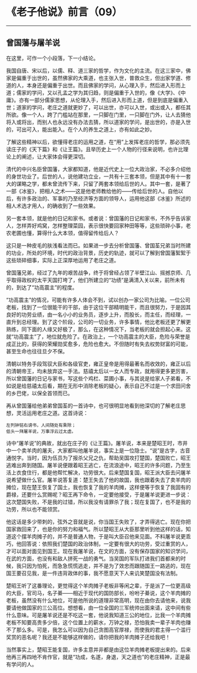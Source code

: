# 《老子他说》前言（09）

------

## 曾国藩与屠羊说

在这里，可作一个小段落，下一小结论。

我国自唐、宋以后，以儒、释、道三家的哲学，作为文化的主流。在这三家中，佛家是偏重于出世的，虽然佛家的大乘道，也主张入世，普救众生，但出家学道、修道的人，本身还是偏重于出世。而且佛家的学问，从心理入手，然后进入形而上道；儒家的学问，又以孔孟之学为其归趋，则是偏重于入世的，像《大学》、《中庸》。亦有一部分儒家思想，从伦理入手，然后进入形而上道，但是到底是偏重入世；道家的学问，老庄之道就更妙了，可以出世，亦可以入世，或出或入，都任其所欲。像一个人，跨了门槛站在那里，一只脚在门里，一只脚在门外，让人去猜他将入或将出，而别人也永远没有办法去猜，所以道家的学问，是出世的，亦是入世的，可出可入，能出能入。在个人的养生之道上，亦有如此之妙。

了解这些精神以后，欲懂得老庄的运用之道，在“用”上发挥老庄的哲学，那必须先读庄子的《天下篇》和《让王篇》。且举历史上一个人物的行径来说明，也许比理论上的阐述，让大家体会得更深切。

清代的中兴名臣曾国藩，大家都知道，他是近代史上一位大政治家，不必多介绍他的身世功业了。后世的人，说他建功立业，一共有十三套本领，但是其中有十一套大的谋略之学，都未曾流传下来，只留了两套本领给后世的人。其中一套，是著了一部《冰鉴》，把相人之术——这是他老师教给他的——传给后世的人。自他以后，有许多政治的、军事的乃至经济等方面的领导人，运用他这部《冰鉴》所述的相人术选才用人，的确收到了一些效果。

另一套本领，就是他的日记和家书。或者说：曾国藩的日记和家书，不外乎告诉家人，怎样弄好鸡窝，怎样整理菜园，表示很快要回家种田等等，这些琐碎小事，老农老圃也懂，算得什么大本领，值得留传给后人？

这只是一种皮毛的肤浅看法而已。如果进一步去分析曾国藩、曾国荃兄弟当时所建的功业，所处的环境，时代的政治背景，历史的轨迹，就可以了解到曾国藩絮絮于这些琐碎细事，实际上正深厚地运用了老庄之道。

曾国藩兄弟，经过了九年的艰苦战争，终于将曾经占领了半壁江山、摇撼京师、几乎取得政权的太平天国打垮了，他们所建立的“功绩”是满清入关以来，前所未有的，到达了“功高震主”的程度。

“功高震主”的情况，可能有许多人体会不到，试以创办一家公司为比喻。一位公司老板，找到了一位很能干的干部，由于这位干部精明能干，而且很努力，于是因其良好的功劳业绩，由一名小小的业务员，逐步上升，而股长，而主任，而经理，一直升到总经理。到了这个阶段，公司的一切业务，许多事情，他比老板还更了解更熟练，同下面的人缘又好极了，那么，在这种情况下，当老板的就会担起心来。这就“功高震主”了，地位就危险了。在政治上，一个功高震主的大臣，危险与荣誉是成正比的，获得的荣耀勋奖愈多，危险也愈大。不但随时有失去权势财富的可能，甚至生命也往往旦夕不保。

清朝以特务手段驾驭大臣和各级官吏，雍正皇帝是用得最著名而收效的，雍正以后的清朝帝王，均未放弃这一手法。慈禧太后以一女人而专政，就用得更多更厉害，所以曾国藩的日记与家书，写这些个鸡栏、菜圃小事，与其说是给家人子弟看，不如说是给慈禧太后看，期在无形中消除老板的疑心，表示自己不过是一个求田问舍的乡巴佬，以保全首领而已。

再从曾国藩给他弟弟曾国荃的一首诗中，也可很明显地看到他深切的了解老庄思想，灵活运用老庄之道。这首诗说：

```
左列钟铭右谤书，人间随处有乘除；
低头一拜屠羊说，万事浮云过太虚。
```

诗中“屠羊说”的典故，就出在庄子的《让王篇》。屠羊说，本来是楚昭王时，市井中一个卖羊肉的屠夫，大家都叫他屠羊说，事实上是一位隐士。“说”是古字，古音通悦字。当时，因为伍员为了报杀父兄之仇，帮助吴国攻打楚国，楚国败亡，昭王逃难出奔到随国。屠羊说便跟着昭王逃亡，在流浪途中，昭王的许多问题，乃至生活上衣食住行，都是他帮忙解决，功劳很大。后来楚国复国，昭王派大臣去问屠羊说希望做什么官。屠羊说答复道：楚王失去了他的故国，我也跟着失去了卖羊肉的摊位，现在楚王恢复了国土，我也恢复了我的羊肉摊，这样便等于恢复了我固有的爵禄，还要什么赏赐呢？昭王再下命令，一定要他接受，于是屠羊说更进一步说：这次楚国失败，不是我的过错，所以我没有请罪杀了我；现在复国了，也不是我的功劳，所以也不能领赏。

他这话是多少带刺的，弦外之音就是说，你当国王失败了，才弄得逃亡。现在你把国家救回来了，也是你的努力和福气。所以楚昭王从大臣那里听到他这样的话，知道这个摆羊肉摊子的，并不是普通人物，于是叫大臣召他来见面。不料屠羊说更乖巧，他回答说：依照我们楚国的政治体制，一定要有很大的功劳，受过重赏的人，才可以面对面见到国王。现在我屠羊说，在文的方面，没有保存国家的知识学问，在武的方面，也没有和敌人拼死一战的勇气。当吴国的军队打进我们首都来的时候，我只因为怕死，而急急慌慌逃走，并不是为了效忠而跟随国王一路逃的，现在国王要召见我，是一件违背政体的事，我不愿意天下人来讥笑楚国没有法制。

楚昭王听了这番理论，更觉得这个羊肉摊子老板非等闲之辈，于是派了一位更高级的大臣，官司马，名子綦——相近于现代的国防部长，吩咐子綦说，这个羊肉摊的老板，虽然没有什么地位，可是他所说的道理非常高明，现在由你去请他来，说我要请他做国家的三公高位。想想看，由一位全国的三军统帅出面来请，这中间有些什么意味。可是屠羊说还是不吃这一套，他说我知道三公的地位，比我一个羊肉摊老板不知要高贵多少倍，这个位置上的薪水，万钟之禄，恐怕我卖一辈子羊肉也赚不了那么多。可是，我怎么可以因为自己贪图高官厚禄，而使我的君主得一个滥行奖赏的恶名呢？我还是不能够这样做的，请你把我的羊肉摊子还给我吧！

当然事实上，楚昭王能复国，许多主意并非都是由这位羊肉摊老板提出来的。后来他再三再四地不肯作官，就是“功成，名遂，身退，天之道也”的老庄精神，正是最有学问的人。